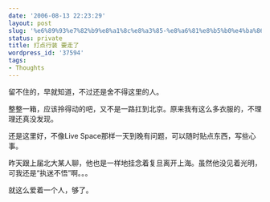 ```yaml
---
date: '2006-08-13 22:23:29'
layout: post
slug: '%e6%89%93%e7%82%b9%e8%a1%8c%e8%a3%85-%e8%a6%81%e8%b5%b0%e4%ba%86'
status: private
title: 打点行装 要走了
wordpress_id: '37594'
tags:
- Thoughts
---
```


留不住的，早就知道，不过还是舍不得这里的人。

整整一箱，应该拎得动的吧，又不是一路扛到北京。原来我有这么多衣服的，不理理还真没发现。

还是这里好，不像Live Space那样一天到晚有问题，可以随时贴点东西，写些心事。

昨天跟上届北大某人聊，他也是一样地挂念着复旦离开上海。虽然他没见着光明，可我还是“执迷不悟”啊。。。

就这么爱着一个人，够了。
